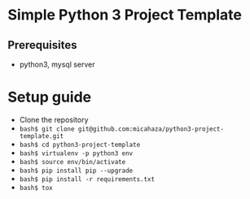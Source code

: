 # Simple Python 3 Project Template

## Prerequisites
* python3, mysql server

# Setup guide
*  Clone the repository
*  ```bash$ git clone git@github.com:micahaza/python3-project-template.git```
*  ```bash$ cd python3-project-template```
*  ```bash$ virtualenv -p python3 env```
*  ```bash$ source env/bin/activate```
*  ```bash$ pip install pip --upgrade```
*  ```bash$ pip install -r requirements.txt```
*  ```bash$ tox```
